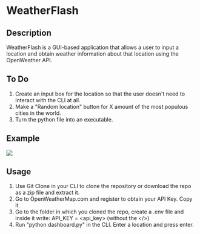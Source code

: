 # WeatherFlash

## Description
WeatherFlash is a GUI-based application that allows a user to input a location and obtain weather information about that location using the OpenWeather API.

## To Do
1. Create an input box for the location so that the user doesn't need to interact with the CLI at all.
2. Make a "Random location" button for X amount of the most populous cities in the world.
3. Turn the python file into an executable.

## Example
![](https://imgur.com/a/hfkSj0w)

## Usage
1. Use Git Clone in your CLI to clone the repository or download the repo as a zip file and extract it.
2. Go to OpenWeatherMap.com and register to obtain your API Key. Copy it.
3. Go to the folder in which you cloned the repo, create a .env file and inside it write: API_KEY = <api_key> (without the </>)
4. Run "python dashboard.py" in the CLI. Enter a location and press enter.